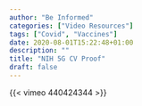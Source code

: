 ```yaml
---
author: "Be Informed"
categories: ["Video Resources"]
tags: ["Covid", "Vaccines"]
date: 2020-08-01T15:22:48+01:00
description: ""
title: "NIH 5G CV Proof"
draft: false
---
```


{{< vimeo 440424344 >}}